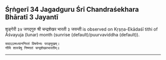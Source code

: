 ## Śṛṅgerī 34 Jagadguru Śrī Chandraśekhara Bhāratī 3 Jayantī
शृङ्गेरी ३४ जगद्गुरु श्री चन्द्रशेखर भारती ३ जयन्ती is observed on Kṛṣṇa-Ekādaśī tithi of Āśvayuja (lunar) month (sunrise (default)/puurvaviddha (default)).



```
सदाऽऽत्मध्याननिरतं विषयेभ्यः परङ्मुखम्।
नौमि शास्त्रेषु निष्णातं चन्द्रशेखरभारतीम्॥
```

---
